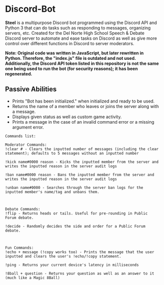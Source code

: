 # Discord-Bot
**Steel** is a multipurpose Discord bot programmed using the Discord API and Python 3 that can do tasks such as responding to messages, organizing servers, etc. Created for the Del Norte High School Speech & Debate Discord server to automate and ease tasks on Discord as well as give more control over different functions in Discord to server moderators.

**Note: Original code was written in JavaScript, but later rewritten in Python. Therefore, the "index.js" file is outdated and not used.
        Additionally, the Discord API token listed in this repository is not the same one being used to run the bot (for security
        reasons); it has been regenerated.**

## Passive Abilities
- Prints "Bot has been initialized." when initialized and ready to be used.
- Returns the name of a member who leaves or joins the server along with a message.
- Displays given status as well as custom game activity.
- Prints a message in the case of an invalid command error or a missing argument error.

```
Commands list:

Moderator Commands:
!clear # - Clears the inputted number of messages (including the clear statement); defaults to 5 messages without an inputted number

!kick name#0000 reason - Kicks the inputted member from the server and writes the inputted reason in the server audit logs

!ban name#0000 reason - Bans the inputted member from the server and writes the inputted reason in the server audit logs

!unban name#0000 - Searches through the server ban logs for the inputted member's name/tag and unbans them.



Debate Commands:
!flip - Returns heads or tails. Useful for pre-rounding in Public Forum debate.

!decide - Randomly decides the side and order for a Public Forum debate.



Fun Commands:
!echo + message (!copy works too) - Prints the message that the user inputted and clears the user's !echo/!copy statement.

!ping - Returns your current device's latency in milliseconds

!8ball + question - Returns your question as well as an answer to it (much like a Magic 8Ball)
```
